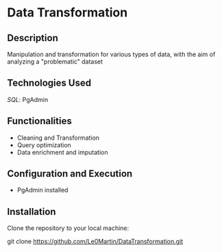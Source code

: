 # Data Transformation

## Description

Manipulation and transformation for various types of data, with the aim of analyzing a "problematic" dataset

## Technologies Used

*SQL*: PgAdmin


## Functionalities

- Cleaning and Transformation
- Query optimization
- Data enrichment and imputation
  
## Configuration and Execution

- PgAdmin installed

## Installation

Clone the repository to your local machine:

git clone https://github.com/Le0Martin/DataTransformation.git
